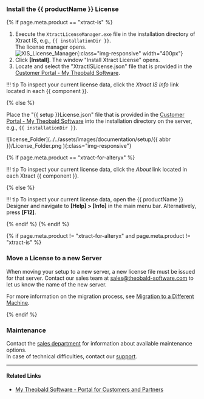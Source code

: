 

### Install the {{ productName }} License

{% if page.meta.product == "xtract-is" %}

1. Execute the `XtractLicenseManager.exe` file in the installation directory of Xtract IS, e.g., `{{ installationDir }}`. <br>
The license manager opens. <br>
![XIS_License_Manager](../../assets/images/documentation/setup/xis/xis_license-manager.png){:class="img-responsive" width="400px"}
2. Click **[Install]**. The window "Install Xtract License" opens.
3. Locate and select the "XtractISLicense.json" file that is provided in the [Customer Portal - My Theobald Software](https://my.theobald-software.com).

!!! tip
	To inspect your current license data, click the *Xtract IS Info* link located in each {{ component }}.

{% else %}

Place the "{{ setup }}License.json" file that is provided in the [Customer Portal - My Theobald Software](https://my.theobald-software.com) into the installation directory on the server, e.g., `{{ installationDir }}`.

![license_Folder](../../assets/images/documentation/setup/{{ abbr }}/License_Folder.png ){:class="img-responsive"}

{% if page.meta.product == "xtract-for-alteryx" %}

!!! tip
	To inspect your current license data, click the *About* link located in each Xtract {{ component }}.

{% else %}

!!! tip
	To inspect your current license data, open the {{ productName }} Designer and navigate to **[Help] > [Info]** in the main menu bar.
	Alternatively, press **[F12]**.

{% endif %}
{% endif %}

{% if page.meta.product != "xtract-for-alteryx" and page.meta.product != "xtract-is" %}

### Move a License to a new Server

When moving your setup to a new server, a new license file must be issued for that server.
Contact our sales team at [sales@theobald-software.com](mailto:sales@theobald-software.com) to let us know the name of the new server.

For more information on the migration process, see [Migration to a Different Machine](migration.md#migration-to-a-different-machine).

{% endif %}


### Maintenance
Contact the [sales department](mailto:sales@theobald-software.com) for information about available maintenance options.<br>
In case of technical difficulties, contact our [support](https://support.theobald-software.com/helpdesk).

****
#### Related Links
- [My Theobald Software - Portal for Customers and Partners](https://my.theobald-software.com/)


